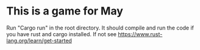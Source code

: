 # This is a game for May

Run "Cargo run" in the root directory.
It should compile and run the code if you have rust and cargo installed. If not see https://www.rust-lang.org/learn/get-started